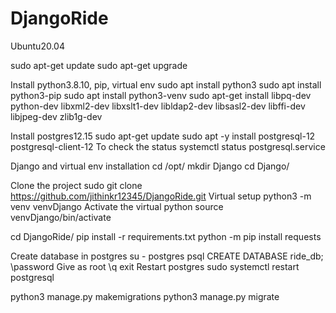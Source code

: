 # DjangoRide
Ubuntu20.04

sudo apt-get update
sudo apt-get upgrade

Install python3.8.10, pip, virtual env
sudo apt install python3
sudo apt install python3-pip
sudo apt install python3-venv
sudo apt-get install libpq-dev python-dev libxml2-dev libxslt1-dev libldap2-dev libsasl2-dev libffi-dev libjpeg-dev zlib1g-dev


Install postgres12.15
sudo apt-get update
sudo apt -y install postgresql-12 postgresql-client-12
To check the status
systemctl status postgresql.service


Django and virtual env installation
cd /opt/
mkdir Django
cd Django/

Clone the project
sudo git clone https://github.com/jithinkr12345/DjangoRide.git
Virtual setup
python3 -m venv venvDjango
Activate the virtual python
source venvDjango/bin/activate

cd DjangoRide/
pip install -r requirements.txt 
python -m pip install requests

Create database in postgres
su - postgres
psql
CREATE DATABASE ride_db;
\password
Give as root
\q
exit
Restart postgres
sudo systemctl restart postgresql

python3 manage.py makemigrations
python3 manage.py migrate